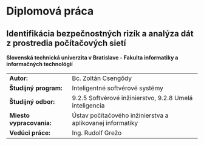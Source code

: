 # Diplomová práca
## Identifikácia bezpečnostných rizík a analýza dát z prostredia počítačových sietí

**Slovenská technická univerzita v Bratislave - Fakulta informatiky a informačných technológií**

<table>
    <tr>
        <td><strong>Autor:</strong></td>
        <td>Bc. Zoltán Csengődy</td>
    </tr>
    <tr>
        <td><strong>Študijný program:</strong></td>
        <td>Inteligentné softvérové systémy</td>
    </tr>
    <tr>
        <td><strong>Študijný odbor:</strong></td>
        <td>9.2.5 Softvérové inžinierstvo, 9.2.8 Umelá inteligencia</td>
    </tr>
    <tr>
        <td><strong>Miesto vypracovania:</strong></td>
        <td>Ústav počítačového inžinierstva a aplikovanej informatiky</td>
    </tr>
    <tr>
        <td><strong>Vedúci práce:</strong></td>
        <td>Ing. Rudolf Grežo</td>
    </tr>
</table>
